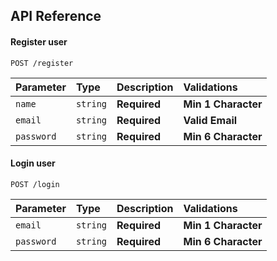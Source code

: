 
## API Reference

#### Register user

```
POST /register
```

| Parameter | Type     | Description                | Validations |
| :-------- | :------- | :------------------------- | :---------- |
| `name` | `string` | **Required** | **Min 1 Character**
| `email` | `string` | **Required** | **Valid Email**
| `password` | `string` | **Required** | **Min 6 Character**

#### Login user

```
POST /login
```

| Parameter | Type     | Description                       | Validations |
| :-------- | :------- | :-------------------------------- | :---------- |
| `email`      | `string` | **Required** | **Min 1 Character**
| `password`      | `string` | **Required** | **Min 6 Character**

